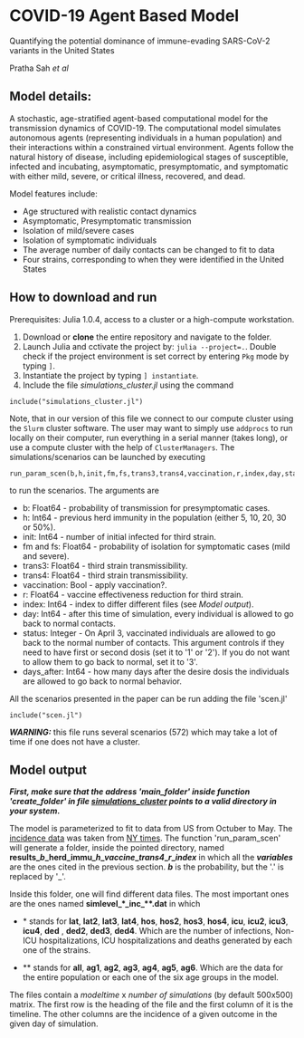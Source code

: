 # COVID-19 Agent Based Model
Quantifying the potential dominance of immune-evading SARS-CoV-2 variants in the United States

Pratha Sah *et al*

## Model details:
A stochastic, age-stratified agent-based computational model for the transmission dynamics of COVID-19. The computational model simulates autonomous agents (representing individuals in a human population) and their interactions within a constrained virtual environment. Agents follow the natural history of disease, including epidemiological stages of susceptible, infected and incubating, asymptomatic, presymptomatic, and symptomatic with either mild, severe, or critical illness, recovered, and dead.

Model features include:

- Age structured with realistic contact dynamics
- Asymptomatic, Presymptomatic transmission
- Isolation of mild/severe cases
- Isolation of symptomatic individuals
- The average number of daily contacts can be changed to fit to data
- Four strains, corresponding to when they were identified in the United States

## How to download and run

Prerequisites: Julia 1.0.4, access to a cluster or a high-compute workstation. 

1) Download or **clone** the entire repository and navigate to the folder.
2) Launch Julia and cctivate the project by: `julia --project=.`. Double check if the project environment is set correct by entering `Pkg` mode by typing `]`. 
3) Instantiate the project by typing `] instantiate`.
4) Include the file *simulations_cluster.jl* using the command
```
include("simulations_cluster.jl")
```
Note, that in our version of this file we connect to our compute cluster using the `Slurm` cluster software. The user may want to simply use `addprocs` to run locally on their computer, run everything in a serial manner (takes long), or use a compute cluster with the help of `ClusterManagers`. The simulations/scenarios can be launched by executing 

```
run_param_scen(b,h,init,fm,fs,trans3,trans4,vaccination,r,index,day,status,days_after)
```

to run the scenarios. The arguments are

- b: Float64 \- probability of transmission for presymptomatic cases.
- h: Int64 \- previous herd immunity in the population (either 5, 10, 20, 30 or 50%).
- init: Int64 \- number of initial infected for third strain.
- fm and fs: Float64 \- probability of isolation for symptomatic cases (mild and severe).
- trans3: Float64 \- third strain transmissibility.
- trans4: Float64 \- third strain transmissibility.
- vaccination: Bool \- apply vaccination?.
- r: Float64 \- vaccine effectiveness reduction for third strain.
- index: Int64 \- index to differ different files (see *Model output*).
- day: Int64 \- after this time of simulation, every individual is allowed to go back to normal contacts.
- status: Integer \- On April 3, vaccinated individuals are allowed to go back to the normal number of contacts. This argument controls if they need to have first or second dosis (set it to '1' or '2'). If you do not want to allow them to go back to normal, set it to '3'.
- days_after: Int64 \- how many days after the desire dosis the individuals are allowed to go back to normal behavior.

All the scenarios presented in the paper can be run adding the file 'scen.jl'

```
include("scen.jl")
```

***WARNING:*** this file runs several scenarios (572) which may take a lot of time if one does not have a cluster.

## Model output

***First, make sure that the address 'main_folder' inside function 'create_folder' in file [simulations_cluster](simulations_cluster.jl) points to a valid directory in your system.*** 

The model is parameterized to fit to data from US from Octuber to May. The [incidence data](cases_us.csv) was taken from [NY times](https://github.com/nytimes/covid-19-data/). The function 'run_param_scen' will generate a folder, inside the pointed directory, named **results\__b_\_herd\_immu\__h_\__vaccine_\__trans4_\__r_\__index_** in which all the ***variables*** are the ones cited in the previous section. ***b*** is the probability, but the '.' is replaced by '\_'.

Inside this folder, one will find different data files. The most important ones are the ones named
**simlevel_\*\_inc\_\*\*.dat** in which

- \* stands for **lat**, **lat2**, **lat3**, **lat4**, **hos**, **hos2**, **hos3**, **hos4**, **icu**, **icu2**, **icu3**, **icu4**, **ded** , **ded2**, **ded3**, **ded4**. Which are the number of infections, Non-ICU hospitalizations, ICU hospitalizations and deaths generated by each one of the strains.

- \*\* stands for **all**, **ag1**, **ag2**, **ag3**, **ag4**, **ag5**, **ag6**. Which are the data for the entire population or each one of the six age groups in the model.

The files contain a *modeltime* x *number of simulations* (by default 500x500) matrix. The first row is the heading of the file and the first column of it is the timeline. The other columns are the incidence of a given outcome in the given day of simulation.
